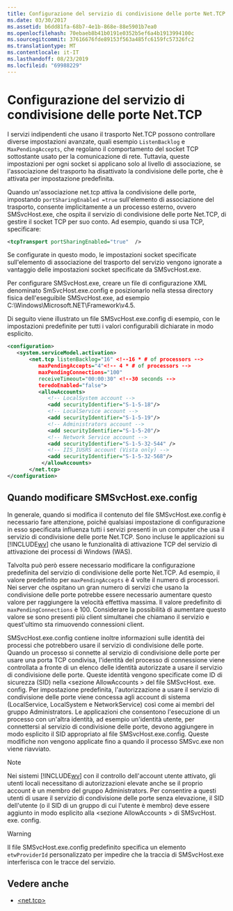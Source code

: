 ```yaml
---
title: Configurazione del servizio di condivisione delle porte Net.TCP
ms.date: 03/30/2017
ms.assetid: b6dd81fa-68b7-4e1b-868e-88e5901b7ea0
ms.openlocfilehash: 70ebaeb8b41b0191e0352b5ef6a4b1913994100c
ms.sourcegitcommit: 37616676fde89153f563a485fc6159fc57326fc2
ms.translationtype: MT
ms.contentlocale: it-IT
ms.lasthandoff: 08/23/2019
ms.locfileid: "69988229"
---
```

# <a name="configuring-the-nettcp-port-sharing-service"></a>Configurazione del servizio di condivisione delle porte Net.TCP
I servizi indipendenti che usano il trasporto Net.TCP possono controllare diverse impostazioni avanzate, quali esempio `ListenBacklog` e `MaxPendingAccepts`, che regolano il comportamento del socket TCP sottostante usato per la comunicazione di rete. Tuttavia, queste impostazioni per ogni socket si applicano solo al livello di associazione, se l'associazione del trasporto ha disattivato la condivisione delle porte, che è attivata per impostazione predefinita.  
  
 Quando un'associazione net.tcp attiva la condivisione delle porte, impostando `portSharingEnabled =true` sull'elemento di associazione del trasporto, consente implicitamente a un processo esterno, ovvero SMSvcHost.exe, che ospita il servizio di condivisione delle porte Net.TCP, di gestire il socket TCP per suo conto. Ad esempio, quando si usa TCP, specificare:  
  
```xml  
<tcpTransport portSharingEnabled="true"  />  
```  
  
 Se configurate in questo modo, le impostazioni socket specificate sull'elemento di associazione del trasporto del servizio vengono ignorate a vantaggio delle impostazioni socket specificate da SMSvcHost.exe.  
  
 Per configurare SMSvcHost.exe, creare un file di configurazione XML denominato SmSvcHost.exe.config e posizionarlo nella stessa directory fisica dell'eseguibile SMSvcHost.exe, ad esempio C:\Windows\Microsoft.NET\Framework\v4.5.  
  
 Di seguito viene illustrato un file SMSvcHost.exe.config di esempio, con le impostazioni predefinite per tutti i valori configurabili dichiarate in modo esplicito.  
  
```xml  
<configuration>  
   <system.serviceModel.activation>  
       <net.tcp listenBacklog="16" <!--16 * # of processors -->  
          maxPendingAccepts="4"<!-- 4 * # of processors -->  
          maxPendingConnections="100"  
          receiveTimeout="00:00:30" <!--30 seconds -->  
          teredoEnabled="false">  
          <allowAccounts>  
             <!-- LocalSystem account -->  
             <add securityIdentifier="S-1-5-18"/>  
             <!-- LocalService account -->  
             <add securityIdentifier="S-1-5-19"/>  
             <!-- Administrators account -->  
             <add securityIdentifier="S-1-5-20"/>  
             <!-- Network Service account -->  
             <add securityIdentifier="S-1-5-32-544" />  
             <!-- IIS_IUSRS account (Vista only) -->  
             <add securityIdentifier="S-1-5-32-568"/>  
           </allowAccounts>  
       </net.tcp>  
</configuration>  
```  
  
## <a name="when-to-modify-smsvchostexeconfig"></a>Quando modificare SMSvcHost.exe.config  
 In generale, quando si modifica il contenuto del file SMSvcHost.exe.config è necessario fare attenzione, poiché qualsiasi impostazione di configurazione in esso specificata influenza tutti i servizi presenti in un computer che usa il servizio di condivisione delle porte Net.TCP. Sono incluse le applicazioni su [!INCLUDE[wv](../../../../includes/wv-md.md)] che usano le funzionalità di attivazione TCP del servizio di attivazione dei processi di Windows (WAS).  
  
 Talvolta può però essere necessario modificare la configurazione predefinita del servizio di condivisione delle porte Net.TCP. Ad esempio, il valore predefinito per `maxPendingAccepts` è 4 volte il numero di processori. Nei server che ospitano un gran numero di servizi che usano la condivisione delle porte potrebbe essere necessario aumentare questo valore per raggiungere la velocità effettiva massima. Il valore predefinito di `maxPendingConnections` è 100. Considerare la possibilità di aumentare questo valore se sono presenti più client simultanei che chiamano il servizio e quest'ultimo sta rimuovendo connessioni client.  
  
 SMSvcHost.exe.config contiene inoltre informazioni sulle identità dei processi che potrebbero usare il servizio di condivisione delle porte. Quando un processo si connette al servizio di condivisione delle porte per usare una porta TCP condivisa, l'identità del processo di connessione viene controllata a fronte di un elenco delle identità autorizzate a usare il servizio di condivisione delle porte. Queste identità vengono specificate come ID di sicurezza (SID) nella \<sezione AllowAccounts > del file SMSvcHost. exe. config. Per impostazione predefinita, l'autorizzazione a usare il servizio di condivisione delle porte viene concessa agli account di sistema (LocalService, LocalSystem e NetworkService) così come ai membri del gruppo Administrators. Le applicazioni che consentono l'esecuzione di un processo con un'altra identità, ad esempio un'identità utente, per connettersi al servizio di condivisione delle porte, devono aggiungere in modo esplicito il SID appropriato al file SMSvcHost.exe.config. Queste modifiche non vengono applicate fino a quando il processo SMSvc.exe non viene riavviato.  
  
> [!NOTE]
> Nei sistemi [!INCLUDE[wv](../../../../includes/wv-md.md)] con il controllo dell'account utente attivato, gli utenti locali necessitano di autorizzazioni elevate anche se il proprio account è un membro del gruppo Administrators. Per consentire a questi utenti di usare il servizio di condivisione delle porte senza elevazione, il SID dell'utente (o il SID di un gruppo di cui l'utente è membro) deve essere aggiunto in modo esplicito alla \<sezione AllowAccounts > di SMSvcHost. exe. config.  
  
> [!WARNING]
> Il file SMSvcHost.exe.config predefinito specifica un elemento `etwProviderId` personalizzato per impedire che la traccia di SMSvcHost.exe interferisca con le tracce del servizio.  
  
## <a name="see-also"></a>Vedere anche

- [\<net.tcp>](../../../../docs/framework/configure-apps/file-schema/wcf/net-tcp.md)
